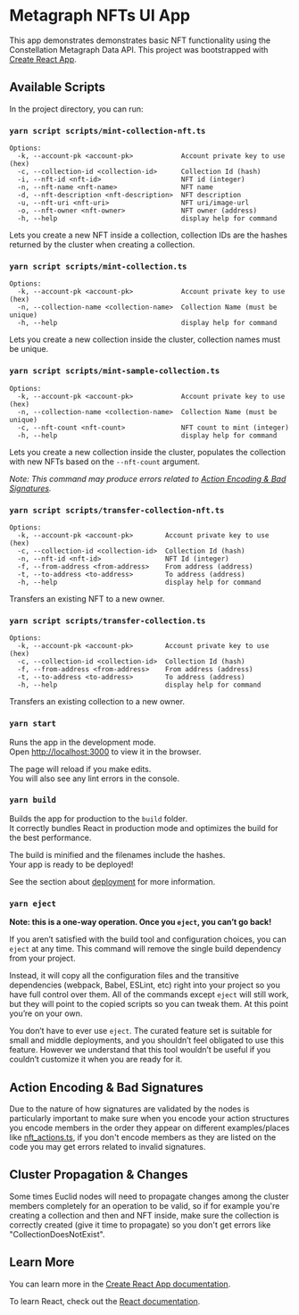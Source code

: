 # Metagraph NFTs UI App

This app demonstrates demonstrates basic NFT functionality using the Constellation Metagraph Data API. This project was bootstrapped with [Create React App](https://github.com/facebook/create-react-app).

## Available Scripts

In the project directory, you can run:

### `yarn script scripts/mint-collection-nft.ts`

```
Options:
  -k, --account-pk <account-pk>            Account private key to use (hex)
  -c, --collection-id <collection-id>      Collection Id (hash)
  -i, --nft-id <nft-id>                    NFT id (integer)
  -n, --nft-name <nft-name>                NFT name
  -d, --nft-description <nft-description>  NFT description
  -u, --nft-uri <nft-uri>                  NFT uri/image-url
  -o, --nft-owner <nft-owner>              NFT owner (address)
  -h, --help                               display help for command
```

Lets you create a new NFT inside a collection, collection IDs are the hashes returned by the cluster when creating a collection.

### `yarn script scripts/mint-collection.ts`

```
Options:
  -k, --account-pk <account-pk>            Account private key to use (hex)
  -n, --collection-name <collection-name>  Collection Name (must be unique)
  -h, --help                               display help for command
```

Lets you create a new collection inside the cluster, collection names must be unique.

### `yarn script scripts/mint-sample-collection.ts`

```
Options:
  -k, --account-pk <account-pk>            Account private key to use (hex)
  -n, --collection-name <collection-name>  Collection Name (must be unique)
  -c, --nft-count <nft-count>              NFT count to mint (integer)
  -h, --help                               display help for command
```

Lets you create a new collection inside the cluster, populates the collection with new NFTs based on the `--nft-count` argument.

_Note: This command may produce errors related to [Action Encoding & Bad Signatures](#action-encoding--bad-signatures)._

### `yarn script scripts/transfer-collection-nft.ts`

```
Options:
  -k, --account-pk <account-pk>        Account private key to use (hex)
  -c, --collection-id <collection-id>  Collection Id (hash)
  -n, --nft-id <nft-id>                NFT Id (integer)
  -f, --from-address <from-address>    From address (address)
  -t, --to-address <to-address>        To address (address)
  -h, --help                           display help for command
```

Transfers an existing NFT to a new owner.

### `yarn script scripts/transfer-collection.ts`

```
Options:
  -k, --account-pk <account-pk>        Account private key to use (hex)
  -c, --collection-id <collection-id>  Collection Id (hash)
  -f, --from-address <from-address>    From address (address)
  -t, --to-address <to-address>        To address (address)
  -h, --help                           display help for command
```

Transfers an existing collection to a new owner.

### `yarn start`

Runs the app in the development mode.\
Open [http://localhost:3000](http://localhost:3000) to view it in the browser.

The page will reload if you make edits.\
You will also see any lint errors in the console.

### `yarn build`

Builds the app for production to the `build` folder.\
It correctly bundles React in production mode and optimizes the build for the best performance.

The build is minified and the filenames include the hashes.\
Your app is ready to be deployed!

See the section about [deployment](https://facebook.github.io/create-react-app/docs/deployment) for more information.

### `yarn eject`

**Note: this is a one-way operation. Once you `eject`, you can’t go back!**

If you aren’t satisfied with the build tool and configuration choices, you can `eject` at any time. This command will remove the single build dependency from your project.

Instead, it will copy all the configuration files and the transitive dependencies (webpack, Babel, ESLint, etc) right into your project so you have full control over them. All of the commands except `eject` will still work, but they will point to the copied scripts so you can tweak them. At this point you’re on your own.

You don’t have to ever use `eject`. The curated feature set is suitable for small and middle deployments, and you shouldn’t feel obligated to use this feature. However we understand that this tool wouldn’t be useful if you couldn’t customize it when you are ready for it.

## Action Encoding & Bad Signatures

Due to the nature of how signatures are validated by the nodes is particularly important to make sure when you encode your action structures you encode members in the order they appear on different examples/places like [nft_actions.ts](https://github.com/Constellation-Labs/metagraph-examples/blob/6c245fe6be97b9494db38fb0658909627a1688bf/examples/DataApi-NFT/sample-ui/scripts/types/nft_actions.ts), if you don't encode members as they are listed on the code you may get errors related to invalid signatures.

## Cluster Propagation & Changes

Some times Euclid nodes will need to propagate changes among the cluster members completely for an operation to be valid, so if for example you're creating a collection and then and NFT inside, make sure the collection is correctly created (give it time to propagate) so you don't get errors like "CollectionDoesNotExist".

## Learn More

You can learn more in the [Create React App documentation](https://facebook.github.io/create-react-app/docs/getting-started).

To learn React, check out the [React documentation](https://reactjs.org/).
